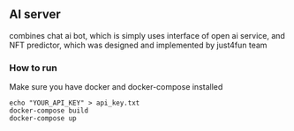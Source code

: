 ## AI server

combines chat ai bot, which is simply uses interface of open ai service,
and NFT predictor, which was designed and implemented by just4fun team

### How to run
Make sure you have docker and docker-compose installed

```
echo "YOUR_API_KEY" > api_key.txt 
docker-compose build
docker-compose up
```
